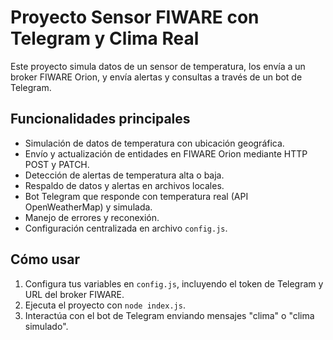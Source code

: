 # Proyecto Sensor FIWARE con Telegram y Clima Real

Este proyecto simula datos de un sensor de temperatura, los envía a un broker FIWARE Orion, y envía alertas y consultas a través de un bot de Telegram.

## Funcionalidades principales

- Simulación de datos de temperatura con ubicación geográfica.
- Envío y actualización de entidades en FIWARE Orion mediante HTTP POST y PATCH.
- Detección de alertas de temperatura alta o baja.
- Respaldo de datos y alertas en archivos locales.
- Bot Telegram que responde con temperatura real (API OpenWeatherMap) y simulada.
- Manejo de errores y reconexión.
- Configuración centralizada en archivo `config.js`.

## Cómo usar

1. Configura tus variables en `config.js`, incluyendo el token de Telegram y URL del broker FIWARE.
2. Ejecuta el proyecto con `node index.js`.
3. Interactúa con el bot de Telegram enviando mensajes "clima" o "clima simulado".
